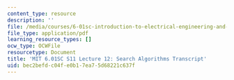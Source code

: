 ```yaml
---
content_type: resource
description: ''
file: /media/courses/6-01sc-introduction-to-electrical-engineering-and-computer-science-i-spring-2011/bec2befdc04fe0b17ea75d68221c637f_MIT6_01SC_S11_lec12_300k.pdf
file_type: application/pdf
learning_resource_types: []
ocw_type: OCWFile
resourcetype: Document
title: 'MIT 6.01SC S11 Lecture 12: Search Algorithms Transcript'
uid: bec2befd-c04f-e0b1-7ea7-5d68221c637f
---
```

